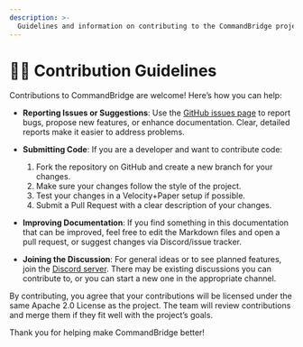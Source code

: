 ```yaml
---
description: >-
  Guidelines and information on contributing to the CommandBridge project.
---
```


# 👨‍💻 Contribution Guidelines

Contributions to CommandBridge are welcome! Here’s how you can help:

- **Reporting Issues or Suggestions**: Use the [GitHub issues page](https://github.com/72-S/CommandBridge/issues) to report bugs, propose new features, or enhance documentation. Clear, detailed reports make it easier to address problems.

- **Submitting Code**: If you are a developer and want to contribute code:
  1. Fork the repository on GitHub and create a new branch for your changes.  
  2. Make sure your changes follow the style of the project.  
  3. Test your changes in a Velocity+Paper setup if possible.  
  4. Submit a Pull Request with a clear description of your changes.

- **Improving Documentation**: If you find something in this documentation that can be improved, feel free to edit the Markdown files and open a pull request, or suggest changes via Discord/issue tracker.

- **Joining the Discussion**: For general ideas or to see planned features, join the [Discord server](https://discord.gg/QPqBYb44ce). There may be existing discussions you can contribute to, or you can start a new one in the appropriate channel.

By contributing, you agree that your contributions will be licensed under the same Apache 2.0 License as the project. The team will review contributions and merge them if they fit well with the project’s goals.

Thank you for helping make CommandBridge better!
